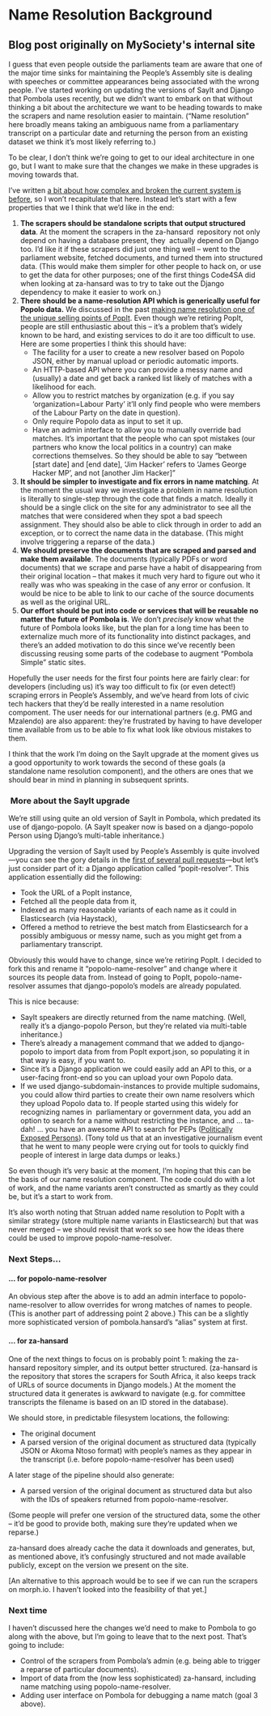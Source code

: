 <h1>Name Resolution Background</h1>
<h2>Blog post originally on MySociety's internal site</h2>
<div class="entry-content">
		<p>I guess that&nbsp;even people outside the parliaments team are aware that one of the major time sinks for maintaining the People’s Assembly site is dealing with speeches or committee appearances being associated with the wrong people. I’ve started working on updating the versions of SayIt and Django that Pombola uses recently, but we didn’t want to embark on that&nbsp;without thinking a bit about the architecture we want to be heading towards to make the scrapers and name resolution easier to maintain.&nbsp;(“Name resolution” here broadly means taking an ambiguous name from a parliamentary transcript on a particular date and returning the person from an existing dataset we think it’s most likely referring to.)</p>
<p>To be clear, I don’t think we’re going to get to our ideal architecture in one go, but I want to make sure that the changes we make in these upgrades is moving towards that.</p>
<p>I’ve written <a href="https://blogs.mysociety.org/internal/2014/07/23/how-names-are-resolved-by-pombola-scrapers/">a bit about how complex and broken the current system is before</a>, so I won’t recapitulate that here. Instead let’s start with a few properties that we I think that we’d like in the end:</p>
<ol>
<li><strong>The scrapers should be standalone scripts that output structured data</strong>. At the moment the scrapers in the za-hansard &nbsp;repository not only depend on having a database present, they &nbsp;actually depend on Django too. I’d like it if these scrapers did just one thing well – went to the parliament website, fetched documents, and turned them into structured data. (This would make them simpler for other people to hack on, or use to get the data for other purposes; one of the first things Code4SA did when looking at za-hansard was to try to take out the Django dependency to make it easier to work on.)</li>
<li><strong>There should be a name-resolution API which is generically useful for Popolo data.</strong>&nbsp;We discussed in the past <a href="https://github.com/mysociety/popit-api/issues/70">making name resolution one of the unique selling points of PopIt</a>. Even though we’re retiring PopIt, people are still enthusiastic about this – it’s a problem that’s widely known to be hard, and existing services to do it are too difficult to use. Here are some properties I think this should have:
<ul>
<li>The facility for a user to create a new resolver based on Popolo JSON, either by manual upload or periodic automatic imports.</li>
<li>An HTTP-based API where you can provide a messy name and (usually) a date and get back&nbsp;a ranked list likely of matches with a likelihood for each.</li>
<li>Allow you to restrict matches by organization (e.g. if you say ‘organization=Labour Party’ it’ll only find people who were members of the Labour Party on the date in question).</li>
<li>Only require Popolo data as input to set it up.</li>
<li>Have an admin interface to allow you to manually override bad matches. It’s important that the people who can spot mistakes (our partners who know the local politics in a country) can make corrections themselves. So they should be able to say “between [start date] and [end date], ‘Jim Hacker’ refers to ‘James George Hacker MP’, and not [another Jim Hacker]”</li>
</ul>
</li>
<li><strong>It should be simpler to investigate and fix errors in name matching</strong>. At the moment the usual way we investigate a problem in name resolution is literally to single-step through the code that finds a match. Ideally it should be a single click on the site for any administrator to see all the matches that were considered when they spot a bad speech assignment. They should also be able to click through in order&nbsp;to add an exception, or to correct the name data in the database. (This might involve triggering a reparse of the data.)</li>
<li><strong>We should preserve the documents that are scraped and parsed and make them available</strong>. The documents (typically PDFs or word documents) that we scrape and parse have a habit of disappearing from their original location – that makes it much very hard to figure out who it really was who was speaking in the case of any error or confusion. It would be nice to be able to link to our cache of the source documents as well as the original URL.</li>
<li><strong>Our effort should be put into code or services that will be reusable no matter&nbsp;the future of Pombola is</strong>. We don’t <em>precisely</em>&nbsp;know what the future of Pombola looks like, but the plan for a long time has been to externalize much more of its functionality into distinct packages, and there’s an added motivation to do this since we’ve recently been discussing reusing some parts of the codebase to augment “Pombola Simple” static sites.</li>
</ol>
<p>Hopefully the user needs for the first four points here are fairly clear: for developers (including us) it’s&nbsp;way too difficult to fix (or even detect!) scraping errors in People’s Assembly, and we’ve heard from lots of civic tech hackers that they’d be really interested in a name resolution compoment. The user needs for our international partners (e.g. PMG and Mzalendo) are also apparent: they’re frustrated by having to have developer time available from us to be able to fix what look like obvious mistakes to them.</p>
<p>I think that the work I’m doing on the SayIt upgrade at the moment gives us a good opportunity to work towards the second of these goals (a standalone name resolution component), and the others are ones that we should bear in mind in planning in subsequent sprints.</p>
<h3>&nbsp;More about the SayIt upgrade</h3>
<p>We’re still using quite an old version of SayIt in Pombola, which predated its use of django-popolo. (A SayIt speaker now is based on a django-popolo Person using Django’s multi-table inheritance.)</p>
<p>Upgrading the version of SayIt used by People’s Assembly is quite involved—you can see the gory details in the <a href="https://github.com/mysociety/pombola/pull/1951">first of several pull requests</a>—but let’s just consider part of it: a Django application&nbsp;called “popit-resolver”. This application essentially did the following:</p>
<ul>
<li>Took the URL of a PopIt instance,</li>
<li>Fetched all the people data from it,</li>
<li>Indexed as many reasonable variants of each name as it could in Elasticsearch (via Haystack),</li>
<li>Offered a method to retrieve the best match from Elasticsearch for a possibly ambiguous or messy name, such as you might get from a parliamentary transcript.</li>
</ul>
<p>Obviously this would have to change, since we’re retiring PopIt. I decided to fork this and rename it “popolo-name-resolver” and change where it sources its people data from. Instead of going to PopIt, popolo-name-resolver assumes that django-popolo’s models are already populated.</p>
<p>This is nice because:</p>
<ul>
<li>SayIt speakers are directly returned from the name matching. (Well, really it’s a django-popolo Person, but they’re related via multi-table inheritance.)</li>
<li>There’s already a management command that we added to django-popolo to import data from from PopIt export.json, so populating it in that way is easy, if you want to.</li>
<li>Since it’s a Django application we could easily add an API to this, or a user-facing front-end so you can upload your own Popolo data.</li>
<li>If we used django-subdomain-instances to provide multiple sudomains, you could allow third parties to create their own name resolvers which they upload Popolo data to. If people started using this widely for recognizing names in &nbsp;parliamentary or government data, you add an option to search for a name without restricting the instance, and … ta-dah! … you have an awesome API to search for PEPs (<a href="https://en.wikipedia.org/wiki/Politically_exposed_person">Politically Exposed Persons</a>). (Tony told us that&nbsp;at an investigative journalism event that he went to many people were crying out for tools to quickly find people of interest in large data dumps or leaks.)</li>
</ul>
<p>So even though it’s very basic at the moment, I’m hoping that this can be the basis of our name resolution component. The code could do with a lot of work, and the name variants aren’t constructed as smartly as they could be, but it’s a start to work from.</p>
<p>It’s also worth noting that Struan added name resolution to PopIt with a similar strategy (store multiple name variants in Elasticsearch) but that was never merged – we should revisit that work so see how the ideas there could be used to improve popolo-name-resolver.</p>
<h3>Next Steps…</h3>
<h4>… for popolo-name-resolver</h4>
<p>An obvious step after the above is to add an admin interface to popolo-name-resolver to allow overrides for wrong matches of names to people. (This is another part of addressing point 2&nbsp;above.) This can be a slightly more sophisticated version of pombola.hansard’s “alias” system at first.</p>
<h4>… for za-hansard</h4>
<p>One of the&nbsp;next things to focus on is probably point 1: making the za-hansard repository simpler, and its output better structured. (za-hansard is the repository that stores the scrapers for South Africa, it&nbsp;also keeps track of URLs of source documents in Django models.) At the moment the structured data it generates is awkward to navigate (e.g. for committee transcripts the filename is based on an ID stored in the database).</p>
<p>We should store, in predictable filesystem locations, the following:</p>
<ul>
<li>The original document</li>
<li>A parsed version of the original document as structured data (typically JSON or Akoma Ntoso format) with people’s names as they appear in the transcript (i.e. before popolo-name-resolver has been used)</li>
</ul>
<p>A later stage of the pipeline should also generate:</p>
<ul>
<li>A parsed version of the original document as structured data but also with the IDs of speakers returned from popolo-name-resolver.</li>
</ul>
<p>(Some people will prefer one version of the structured data, some the other – it’d be good to provide both, making sure they’re updated when we reparse.)</p>
<p>za-hansard does already cache the data it downloads and generates, but, as mentioned above, it’s confusingly structured and not made available publicly, except on the version we present on the site.</p>
<p>[An alternative to this approach would be to see if we can run the scrapers on morph.io. I haven’t looked into the feasibility of that yet.]</p>
<h3>Next time</h3>
<p>I haven’t discussed here the changes we’d need to make to Pombola to go along with the above, but I’m going to leave that to the next post. That’s going to include:</p>
<ul>
<li>Control of the scrapers from Pombola’s admin (e.g. being able to trigger a reparse of particular documents).</li>
<li>Import of data from the (now less sophisticated) za-hansard, including name matching using popolo-name-resolver.</li>
<li>Adding user interface on Pombola for debugging a name match (goal 3 above).</li>
</ul>
	</div>